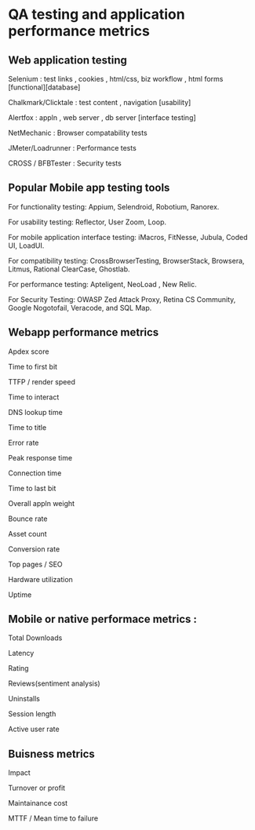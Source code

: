 # QA testing and application performance metrics

## Web application testing
 
Selenium : test links , cookies , html/css, biz workflow , html forms [functional][database]

Chalkmark/Clicktale : test content , navigation [usability]

Alertfox : appln , web server , db server [interface testing]

NetMechanic : Browser compatability tests

JMeter/Loadrunner : Performance tests

CROSS / BFBTester : Security tests

## Popular Mobile app testing tools

For functionality testing:  Appium, Selendroid, Robotium, Ranorex.

For usability testing: Reflector, User Zoom,  Loop.

For mobile application interface testing: iMacros, FitNesse, Jubula, Coded UI,  LoadUI.

For compatibility testing:  CrossBrowserTesting, BrowserStack,  Browsera, Litmus,  Rational ClearCase,  Ghostlab.

For performance testing: Apteligent, NeoLoad ,  New Relic.

For Security Testing: OWASP Zed Attack Proxy, Retina CS Community, Google Nogotofail, Veracode,  and SQL Map.

## Webapp performance metrics

Apdex score

Time to first bit

TTFP / render speed

Time to interact

DNS lookup time

Time to title

Error rate

Peak response time

Connection time

Time to last bit

Overall appln weight

Bounce rate

Asset count

Conversion rate

Top pages / SEO

Hardware utilization

Uptime

## Mobile or native performace metrics :

Total Downloads

Latency

Rating

Reviews(sentiment analysis)

Uninstalls

Session length

Active user rate

## Buisness metrics

Impact

Turnover or profit

Maintainance cost

MTTF / Mean time to failure

